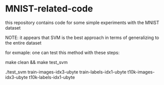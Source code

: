 MNIST-related-code
==================

this repository contains code for some simple experiments with the MNIST dataset

NOTE: it appears that SVM is the best approach in terms of generalizing to the entire dataset

for exmaple: one can test this method with these steps: 

make clean && make test_svm

./test_svm train-images-idx3-ubyte train-labels-idx1-ubyte t10k-images-idx3-ubyte t10k-labels-idx1-ubyte
